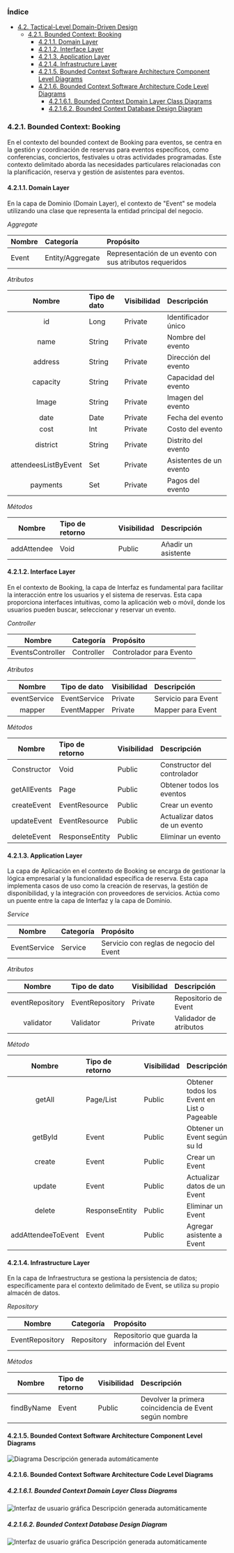 ### Índice
- [4.2. Tactical-Level Domain-Driven Design](https://github.com/CrackeletsGroup-IoT/upc-pre-202401-si572-sw71-CrackeletsGroup-report-tf/blob/capitulo4/capitulo4/CAPITULO%20IV.md#42-tactical-level-domain-driven-design)
  - [4.2.1. Bounded Context: Booking](#421-bounded-context--booking)
    - [4.2.1.1. Domain Layer](#4211-domain-layer)
    - [4.2.1.2. Interface Layer](#4212-interface-layer)
    - [4.2.1.3. Application Layer](#4213-application-layer)
    - [4.2.1.4. Infrastructure Layer](#4214-infrastructure-layer)
    - [4.2.1.5. Bounded Context Software Architecture Component Level Diagrams](#4215-bounded-context-software-architecture-component-level-diagrams)
    - [4.2.1.6. Bounded Context Software Architecture Code Level Diagrams](#4216-bounded-context-software-architecture-code-level-diagrams)
      - [4.2.1.6.1. Bounded Context Domain Layer Class Diagrams](#42161-bounded-context-domain-layer-class-diagrams)
      - [4.2.1.6.2. Bounded Context Database Design Diagram](#42162-bounded-context-database-design-diagram)


### 4.2.1. Bounded Context:  Booking    

En el contexto del bounded context de Booking para eventos, se centra en la gestión y coordinación de reservas para eventos específicos, como conferencias, conciertos, festivales u otras actividades programadas. Este contexto delimitado aborda las necesidades particulares relacionadas con la planificación, reserva y gestión de asistentes para eventos.            

#### 4.2.1.1. Domain Layer

En la capa de Dominio (Domain Layer), el contexto de "Event" se modela utilizando una clase que representa la entidad principal del negocio.

*Aggregate*

| **Nombre**      | **Categoría**     |**Propósito**|
|:--------------------------------------| :- | :- |
|        Event         | Entity/Aggregate  |Representación de un evento con sus atributos requeridos ||

*Atributos*

|      **Nombre**      | **Tipo de dato**  |**Visibilidad**|**Descripción**|
|:--------------------:|:------------------| :- | :- |
|          id          | Long              |Private|Identificador único|
|         name         | String            |Private|Nombre del evento|
|       address        | String            |Private|Dirección del evento|
|       capacity       | String            |Private|Capacidad del evento|
|        Image         | String            |Private|Imagen del evento|
|         date         | Date              |Private|Fecha del evento|
|         cost         | Int               |Private|Costo del evento|
|       district       | String            |Private|Distrito del evento|
| attendeesListByEvent | Set               |Private|Asistentes de un evento|
|       payments       | Set               |Private|Pagos del evento|

*Métodos* 

| **Nombre**       | **Tipo de retorno**|**Visibilidad**|**Descripción**|
|:----------------:|:------------------| :- | :- |
|   addAttendee    | Void              |Public|Añadir un asistente|

#### 4.2.1.2. Interface Layer

En el contexto de Booking, la capa de Interfaz es fundamental para facilitar la interacción entre los usuarios y el sistema de reservas. Esta capa proporciona interfaces intuitivas, como la aplicación web o móvil, donde los usuarios pueden buscar, seleccionar y reservar un evento.

*Controller*

|**Nombre**|**Categoría**|**Propósito**|
| :-: | :- | :- |
|EventsController|Controller|Controlador para  Evento|

*Atributos*

|**Nombre**|**Tipo de dato**|**Visibilidad**|**Descripción**|
| :-: | :- | :- | :- |
|eventService|EventService|Private|Servicio para Event|
|mapper|EventMapper|Private|Mapper para Event|

*Métodos*

|**Nombre**|**Tipo de retorno**|**Visibilidad**|**Descripción**|
| :-: | :- | :- | :- |
|Constructor|Void|Public|Constructor del controlador|
|getAllEvents|Page|Public|Obtener todos los eventos|
|createEvent|EventResource|Public|Crear un evento|
|updateEvent|EventResource|Public|Actualizar datos de un evento|
|deleteEvent|ResponseEntity|Public|Eliminar un evento|

#### 4.2.1.3. Application Layer

La capa de Aplicación en el contexto de Booking se encarga de gestionar la lógica empresarial y la funcionalidad específica de reserva. Esta capa implementa casos de uso como la creación de reservas, la gestión de disponibilidad, y la integración con proveedores de servicios. Actúa como un puente entre la capa de Interfaz y la capa de Dominio.

*Service*

|**Nombre**|**Categoría**|**Propósito**|
| :-: | :- | :- |
|EventService|Service|Servicio con reglas de negocio del Event|

*Atributos*

|**Nombre**|**Tipo de dato**|**Visibilidad**|**Descripción**|
| :-: | :- | :- | :- |
|eventRepository|EventRepository|Private|Repositorio de Event|
|validator|Validator|Private|Validador de atributos|

*Método*

|**Nombre**|**Tipo de retorno**|**Visibilidad**|**Descripción**|
| :-: | :- | :- | :- |
|getAll|Page/List|Public|Obtener todos los Event en List o Pageable|
|getById|Event|Public|Obtener un Event según su Id|
|create|Event|Public|Crear un Event|
|update|Event|Public|Actualizar datos de un Event|
|delete |ResponseEntity|Public|Eliminar un Event|
|addAttendeeToEvent|Event|Public|Agregar asistente a Event|


#### 4.2.1.4. Infrastructure Layer

En la capa de Infraestructura se gestiona la persistencia de datos; específicamente para el contexto delimitado de Event, se utiliza su propio almacén de datos.

*Repository*

|**Nombre**|**Categoría**|**Propósito**|
| :-: | :- | :- |
|EventRepository|Repository|Repositorio que guarda la información del Event|

*Métodos*

|**Nombre**|**Tipo de retorno**|**Visibilidad**|**Descripción**|
| :-: | :- | :- | :- |
|findByName|Event|Public|Devolver la primera coincidencia de Event según nombre|



#### 4.2.1.5. Bounded Context Software Architecture Component Level Diagrams

![Diagrama Descripción generada automáticamente](Aspose.Words.2fb0ddb5-1691-49c4-982a-8d6c2ef2b3e0.001.png)

#### 4.2.1.6. Bounded Context Software Architecture Code Level Diagrams

##### 4.2.1.6.1. Bounded Context Domain Layer Class Diagrams

![Interfaz de usuario gráfica Descripción generada automáticamente](Aspose.Words.2fb0ddb5-1691-49c4-982a-8d6c2ef2b3e0.002.png)


##### 4.2.1.6.2. Bounded Context Database Design Diagram

![Interfaz de usuario gráfica Descripción generada automáticamente](Aspose.Words.2fb0ddb5-1691-49c4-982a-8d6c2ef2b3e0.003.png)
